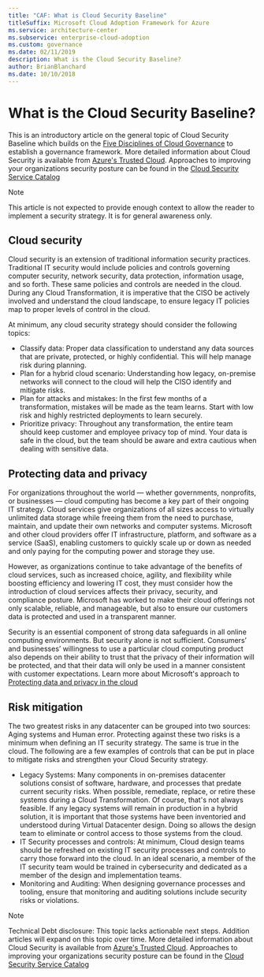 ```yaml
---
title: "CAF: What is Cloud Security Baseline"
titleSuffix: Microsoft Cloud Adoption Framework for Azure
ms.service: architecture-center
ms.subservice: enterprise-cloud-adoption
ms.custom: governance
ms.date: 02/11/2019
description: What is the Cloud Security Baseline?
author: BrianBlanchard
ms.date: 10/10/2018
---
```


<!-- markdownlint-disable MD026 -->

# What is the Cloud Security Baseline?

This is an introductory article on the general topic of Cloud Security Baseline which builds on the [Five Disciplines of Cloud Governance](../governance-disciplines.md) to establish a governance framework. More detailed information about Cloud Security is available from [Azure's Trusted Cloud](https://azure.microsoft.com/overview/trusted-cloud/). Approaches to improving your organizations security posture can be found in the [Cloud Security Service Catalog](https://www.microsoft.com/security/information-protection)

> [!NOTE]
> This article is not expected to provide enough context to allow the reader to implement a security strategy. It is for general awareness only.

## Cloud security

Cloud security is an extension of traditional information security practices. Traditional IT security would include policies and controls governing computer security, network security, data protection, information usage, and so forth. These same policies and controls are needed in the cloud. During any Cloud Transformation, it is imperative that the CISO be actively involved and understand the cloud landscape, to ensure legacy IT policies map to proper levels of control in the cloud.

At minimum, any cloud security strategy should consider the following topics:

* Classify data: Proper data classification to understand any data sources that are private, protected, or highly confidential. This will help manage risk during planning.
* Plan for a hybrid cloud scenario: Understanding how legacy, on-premise networks will connect to the cloud will help the CISO identify and mitigate risks.
* Plan for attacks and mistakes: In the first few months of a transformation, mistakes will be made as the team learns. Start with low risk and highly restricted deployments to learn securely.
* Prioritize privacy: Throughout any transformation, the entire team should keep customer and employee privacy top of mind. Your data is safe in the cloud, but the team should be aware and extra cautious when dealing with sensitive data.

## Protecting data and privacy

For organizations throughout the world &mdash; whether governments, nonprofits, or businesses &mdash; cloud computing has become a key part of their ongoing IT strategy. Cloud services give organizations of all sizes access to virtually unlimited data storage while freeing them from the need to purchase, maintain, and update their own networks and computer systems. Microsoft and other cloud providers offer IT infrastructure, platform, and software as a service (SaaS), enabling customers to quickly scale up or down as needed and only paying for the computing power and storage they use.

However, as organizations continue to take advantage of the benefits of cloud services, such as increased choice, agility, and flexibility while boosting efficiency and lowering IT cost, they must consider how the introduction of cloud services affects their privacy, security, and compliance posture. Microsoft has worked to make their cloud offerings not only scalable, reliable, and manageable, but also to ensure our customers data is protected and used in a transparent manner.

Security is an essential component of strong data safeguards in all online computing environments. But security alone is not sufficient. Consumers’ and businesses’ willingness to use a particular cloud computing product also depends on their ability to trust that the privacy of their information will be protected, and that their data will only be used in a manner consistent with customer expectations. Learn more about Microsoft's approach to [Protecting data and privacy in the cloud](https://go.microsoft.com/fwlink/?LinkId=808242&clcid=0x409)

## Risk mitigation

The two greatest risks in any datacenter can be grouped into two sources: Aging systems and Human error. Protecting against these two risks is a minimum when defining an IT security strategy. The same is true in the cloud. The following are a few examples of controls that can be put in place to mitigate risks and strengthen your Cloud Security strategy.

* Legacy Systems: Many components in on-premises datacenter solutions consist of software, hardware, and processes that predate current security risks. When possible, remediate, replace, or retire these systems during a Cloud Transformation. Of course, that's not always feasible. If any legacy systems will remain in production in a hybrid solution, it is important that those systems have been inventoried and understood during Virtual Datacenter design. Doing so allows the design team to eliminate or control access to those systems from the cloud.
* IT Security processes and controls: At minimum, Cloud design teams should be refreshed on existing IT security processes and controls to carry those forward into the cloud. In an ideal scenario, a member of the IT security team would be trained in cybersecurity and dedicated as a member of the design and implementation teams.
* Monitoring and Auditing: When designing governance processes and tooling, ensure that monitoring and auditing solutions include security risks or violations.

> [!NOTE]
> Technical Debt disclosure: This topic lacks actionable next steps. Addition articles will expand on this topic over time. More detailed information about Cloud Security is available from [Azure's Trusted Cloud](https://azure.microsoft.com/overview/trusted-cloud/). Approaches to improving your organizations security posture can be found in the [Cloud Security Service Catalog](https://www.microsoft.com/security/information-protection)